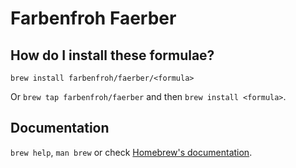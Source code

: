 # Farbenfroh Faerber

## How do I install these formulae?

`brew install farbenfroh/faerber/<formula>`

Or `brew tap farbenfroh/faerber` and then `brew install <formula>`.

## Documentation

`brew help`, `man brew` or check [Homebrew's documentation](https://docs.brew.sh).
